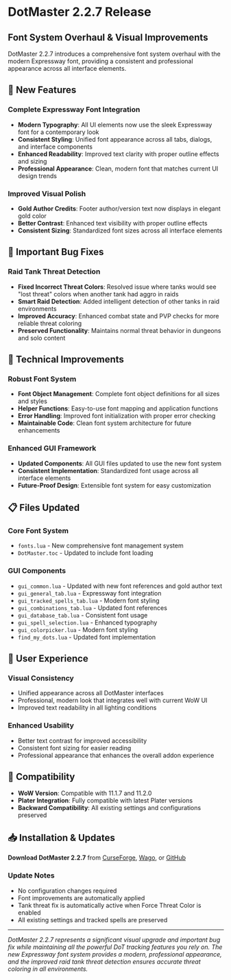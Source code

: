 # DotMaster 2.2.7 Release

## Font System Overhaul & Visual Improvements

DotMaster 2.2.7 introduces a comprehensive font system overhaul with the modern Expressway font, providing a consistent and professional appearance across all interface elements.

## 🎨 New Features

### **Complete Expressway Font Integration**
- **Modern Typography**: All UI elements now use the sleek Expressway font for a contemporary look
- **Consistent Styling**: Unified font appearance across all tabs, dialogs, and interface components
- **Enhanced Readability**: Improved text clarity with proper outline effects and sizing
- **Professional Appearance**: Clean, modern font that matches current UI design trends

### **Improved Visual Polish**
- **Gold Author Credits**: Footer author/version text now displays in elegant gold color
- **Better Contrast**: Enhanced text visibility with proper outline effects
- **Consistent Sizing**: Standardized font sizes across all interface elements

## 🐛 Important Bug Fixes

### **Raid Tank Threat Detection**
- **Fixed Incorrect Threat Colors**: Resolved issue where tanks would see "lost threat" colors when another tank had aggro in raids
- **Smart Raid Detection**: Added intelligent detection of other tanks in raid environments
- **Improved Accuracy**: Enhanced combat state and PVP checks for more reliable threat coloring
- **Preserved Functionality**: Maintains normal threat behavior in dungeons and solo content

## 🔧 Technical Improvements

### **Robust Font System**
- **Font Object Management**: Complete font object definitions for all sizes and styles
- **Helper Functions**: Easy-to-use font mapping and application functions
- **Error Handling**: Improved font initialization with proper error checking
- **Maintainable Code**: Clean font system architecture for future enhancements

### **Enhanced GUI Framework**
- **Updated Components**: All GUI files updated to use the new font system
- **Consistent Implementation**: Standardized font usage across all interface elements
- **Future-Proof Design**: Extensible font system for easy customization

## 📋 Files Updated

### **Core Font System**
- `fonts.lua` - New comprehensive font management system
- `DotMaster.toc` - Updated to include font loading

### **GUI Components**
- `gui_common.lua` - Updated with new font references and gold author text
- `gui_general_tab.lua` - Expressway font integration
- `gui_tracked_spells_tab.lua` - Modern font styling
- `gui_combinations_tab.lua` - Updated font references
- `gui_database_tab.lua` - Consistent font usage
- `gui_spell_selection.lua` - Enhanced typography
- `gui_colorpicker.lua` - Modern font styling
- `find_my_dots.lua` - Updated font implementation

## 🎯 User Experience

### **Visual Consistency**
- Unified appearance across all DotMaster interfaces
- Professional, modern look that integrates well with current WoW UI
- Improved text readability in all lighting conditions

### **Enhanced Usability**
- Better text contrast for improved accessibility
- Consistent font sizing for easier reading
- Professional appearance that enhances the overall addon experience

## 🔄 Compatibility

- **WoW Version**: Compatible with 11.1.7 and 11.2.0
- **Plater Integration**: Fully compatible with latest Plater versions
- **Backward Compatibility**: All existing settings and configurations preserved

## 📥 Installation & Updates

**Download DotMaster 2.2.7** from [CurseForge](https://www.curseforge.com/wow/addons/dotmaster), [Wago](https://addons.wago.io/addons/dotmaster), or [GitHub](https://github.com/jervaise/DotMaster/releases)

### **Update Notes**
- No configuration changes required
- Font improvements are automatically applied
- Tank threat fix is automatically active when Force Threat Color is enabled
- All existing settings and tracked spells are preserved

---

*DotMaster 2.2.7 represents a significant visual upgrade and important bug fix while maintaining all the powerful DoT tracking features you rely on. The new Expressway font system provides a modern, professional appearance, and the improved raid tank threat detection ensures accurate threat coloring in all environments.* 